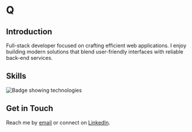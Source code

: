 # Q

## Introduction

Full-stack developer focused on crafting efficient web
applications. I enjoy building modern solutions that blend user-friendly
interfaces with reliable back-end services.

## Skills

![Badge showing technologies][badge-image]

## Get in Touch

Reach me by [email](bgquezada@gmail.com) or connect on
[LinkedIn]([https://www.linkedin.com/in/bijikyu/](https://www.linkedin.com/in/briangquezada/)).

[badge-image]: https://pimp-my-readme-next.vercel.app/api/technology?technology=JavaScript_HTML_CSS_Python_NodeJS_PostgreSQL_MongoDB_ReactJS_Express_Flask_Redis_Fast%20API

